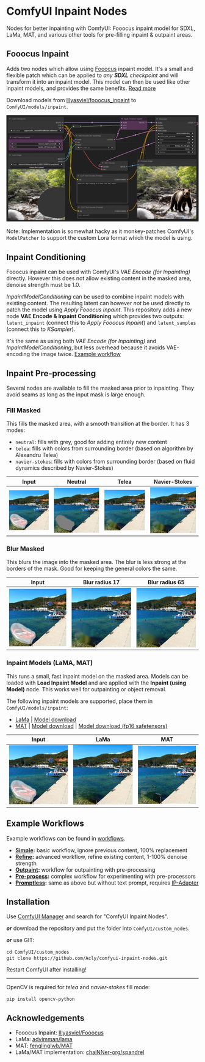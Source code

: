 # ComfyUI Inpaint Nodes

Nodes for better inpainting with ComfyUI: Fooocus inpaint model for SDXL, LaMa, MAT,
and various other tools for pre-filling inpaint & outpaint areas.

## Fooocus Inpaint

Adds two nodes which allow using [Fooocus](https://github.com/lllyasviel/Fooocus) inpaint model.
It's a small and flexible patch which can be applied to _any **SDXL** checkpoint_ and will transform
it into an inpaint model. This model can then be used like other inpaint models, and provides the
same benefits. [Read more](https://github.com/lllyasviel/Fooocus/discussions/414)

Download models from [lllyasviel/fooocus_inpaint](https://huggingface.co/lllyasviel/fooocus_inpaint/tree/main) to `ComfyUI/models/inpaint`.

![Inpaint workflow](media/inpaint.png)

Note: Implementation is somewhat hacky as it monkey-patches ComfyUI's `ModelPatcher` to support
the custom Lora format which the model is using.

## Inpaint Conditioning

Fooocus inpaint can be used with ComfyUI's _VAE Encode (for Inpainting)_ directly. However this does
not allow existing content in the masked area, denoise strength must be 1.0.

_InpaintModelConditioning_ can be used to combine inpaint models with existing content. The resulting
latent can however _not_ be used directly to patch the model using _Apply Fooocus Inpaint_. This repository
adds a new node **VAE Encode & Inpaint Conditioning** which provides two outputs: `latent_inpaint` (connect
this to _Apply Fooocus Inpaint_) and `latent_samples` (connect this to _KSampler_).

It's the same as using both _VAE Encode (for Inpainting)_ and _InpaintModelConditioning_, but less overhead
because it avoids VAE-encoding the image twice. [Example workflow](workflows/inpaint-refine.json)

## Inpaint Pre-processing

Several nodes are available to fill the masked area prior to inpainting. They avoid seams as long as the
input mask is large enough.

### Fill Masked

This fills the masked area, with a smooth transition at the border. It has 3 modes:
* `neutral`: fills with grey, good for adding entirely new content
* `telea`: fills with colors from surrounding border (based on algorithm by Alexandru Telea)
* `navier-stokes`: fills with colors from surrounding border (based on fluid dynamics described by Navier-Stokes)

| Input | Neutral | Telea | Navier-Stokes |
|-|-|-|-|
| ![input](media/preprocess-input.png) | ![neutral](media/preprocess-neutral.png) | ![telea](media/preprocess-telea.png) | ![ns](media/preprocess-navier-stokes.png)

### Blur Masked

This blurs the image into the masked area. The blur is less strong at the borders of the mask.
Good for keeping the general colors the same.

| Input | Blur radius 17 | Blur radius 65 |
|-|-|-|
| ![input](media/preprocess-input.png) | ![blur-17](media/preprocess-blur-17.png) | ![blur-65](media/preprocess-blur-65.png) |

### Inpaint Models (LaMA, MAT)

This runs a small, fast inpaint model on the masked area. Models can be loaded with **Load Inpaint Model**
and are applied with the **Inpaint (using Model)** node. This works well for outpainting or object removal.

The following inpaint models are supported, place them in `ComfyUI/models/inpaint`:
- [LaMa](https://github.com/advimman/lama) | [Model download](https://github.com/Sanster/models/releases/download/add_big_lama/big-lama.pt)
- [MAT](https://github.com/fenglinglwb/MAT) | [Model download](https://github.com/Sanster/models/releases/download/add_mat/Places_512_FullData_G.pth) | [Model download (fp16 safetensors)](https://huggingface.co/Acly/MAT/resolve/main/MAT_Places512_G_fp16.safetensors)

| Input | LaMa | MAT |
|-|-|-|
| ![input](media/preprocess-input.png) | ![lama](media/preprocess-lama.png) | ![mat](media/preprocess-mat.png) |

## Example Workflows

Example workflows can be found in [workflows](workflows).

* **[Simple](https://raw.githubusercontent.com/Acly/comfyui-inpaint-nodes/main/workflows/inpaint-simple.json):** basic workflow, ignore previous content, 100% replacement
* **[Refine](https://raw.githubusercontent.com/Acly/comfyui-inpaint-nodes/main/workflows/inpaint-refine.json):** advanced workflow, refine existing content, 1-100% denoise strength
* **[Outpaint](https://raw.githubusercontent.com/Acly/comfyui-inpaint-nodes/main/workflows/outpaint.json):** workflow for outpainting with pre-processing
* **[Pre-process](https://raw.githubusercontent.com/Acly/comfyui-inpaint-nodes/main/workflows/inpaint-preprocess.json):** complex workflow for experimenting with pre-processors
* **[Promptless](https://raw.githubusercontent.com/Acly/comfyui-inpaint-nodes/main/workflows/inpaint-promptless.json):** same as above but without text prompt, requires [IP-Adapter](https://github.com/cubiq/ComfyUI_IPAdapter_plus)


## Installation

Use [ComfyUI Manager](https://github.com/ltdrdata/ComfyUI-Manager) and search for "ComfyUI Inpaint Nodes".

_**or**_ download the repository and put the folder into `ComfyUI/custom_nodes`.

_**or**_ use GIT:
```
cd ComfyUI/custom_nodes
git clone https://github.com/Acly/comfyui-inpaint-nodes.git
```

Restart ComfyUI after installing!

---

OpenCV is required for _telea_ and _navier-stokes_ fill mode:
```
pip install opencv-python
```

## Acknowledgements

* Fooocus Inpaint: [lllyasviel/Fooocus](https://github.com/lllyasviel/Fooocus)
* LaMa: [advimman/lama](https://github.com/advimman/lama)
* MAT: [fenglinglwb/MAT](https://github.com/fenglinglwb/MAT)
* LaMa/MAT implementation: [chaiNNer-org/spandrel](https://github.com/chaiNNer-org/spandrel)
